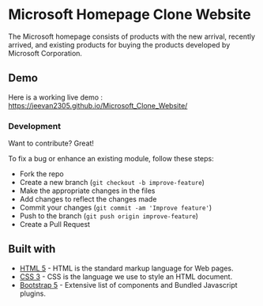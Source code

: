# Microsoft Homepage Clone Website

The Microsoft homepage consists of products with the new arrival, recently arrived, and existing products for buying the products developed by Microsoft Corporation.

## Demo
Here is a working live demo :  https://jeevan2305.github.io/Microsoft_Clone_Website/


### Development
Want to contribute? Great!

To fix a bug or enhance an existing module, follow these steps:

- Fork the repo
- Create a new branch (`git checkout -b improve-feature`)
- Make the appropriate changes in the files
- Add changes to reflect the changes made
- Commit your changes (`git commit -am 'Improve feature'`)
- Push to the branch (`git push origin improve-feature`)
- Create a Pull Request 


## Built with 

- [HTML 5](http://www.w3schools.com/html5/) - HTML is the standard markup language for Web pages.
- [CSS 3](https://www.w3schools.in/css3/) - CSS is the language we use to style an HTML document.
- [Bootstrap 5](http://getbootstrap.com/) - Extensive list of components and  Bundled Javascript plugins.
